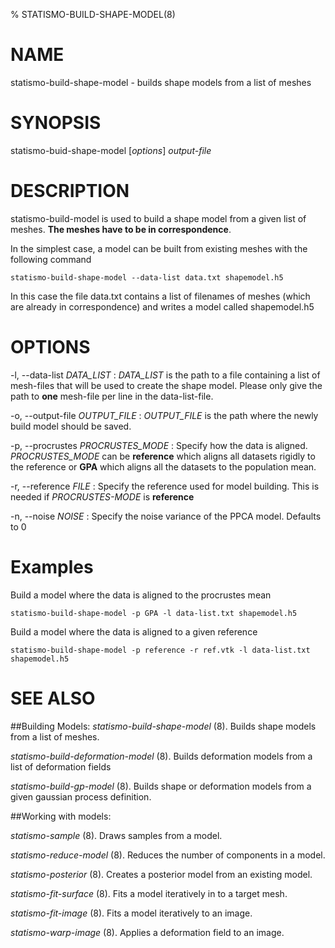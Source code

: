 % STATISMO-BUILD-SHAPE-MODEL(8)

# NAME

statismo-build-shape-model - builds shape models from a list of meshes

# SYNOPSIS

statismo-buid-shape-model [*options*] *output-file*

# DESCRIPTION

statismo-build-model is used to build a shape model from a given list of meshes. 
**The meshes have to be in correspondence**.

In the simplest case, a model can be built from existing meshes with the following command

    statismo-build-shape-model --data-list data.txt shapemodel.h5

In this case the file data.txt contains a list of filenames of meshes (which are already in correspondence) and writes a model called shapemodel.h5

# OPTIONS

-l, \--data-list *DATA_LIST*
:	*DATA_LIST* is the path to a file containing a list of mesh-files that will be used to create the shape model. Please only give the path to **one** mesh-file per line  in the data-list-file.

-o, \--output-file *OUTPUT_FILE*
:	*OUTPUT_FILE* is the path where the newly build model should be saved.

-p, \--procrustes *PROCRUSTES_MODE*
:	Specify how the data is aligned. *PROCRUSTES_MODE* can be **reference** which aligns all datasets rigidly to the reference or **GPA** which aligns all the datasets to the population mean.

-r, \--reference *FILE* 
:	Specify the reference used for model building. This is needed if *PROCRUSTES-MODE* is **reference**

-n, \--noise *NOISE*
:	Specify the noise variance of the PPCA model. Defaults to 0

 
# Examples 
Build a model where the data is aligned to the procrustes mean

    statismo-build-shape-model -p GPA -l data-list.txt shapemodel.h5

Build a model where the data is aligned to a given reference

    statismo-build-shape-model -p reference -r ref.vtk -l data-list.txt shapemodel.h5


# SEE ALSO

##Building Models:
*statismo-build-shape-model* (8).
Builds shape models from a list of meshes.

*statismo-build-deformation-model* (8).
Builds deformation models from a list of deformation fields

*statismo-build-gp-model* (8).
Builds shape or deformation models from a given gaussian process definition.

##Working with models:

*statismo-sample* (8).
Draws samples from a model.

*statismo-reduce-model* (8).
Reduces the number of components in a model.

*statismo-posterior* (8).
Creates a posterior model from an existing model.

*statismo-fit-surface* (8).
Fits a model iteratively in to a target mesh.

*statismo-fit-image* (8).
Fits a model iteratively to an image.

*statismo-warp-image* (8).
Applies a deformation field to an image.